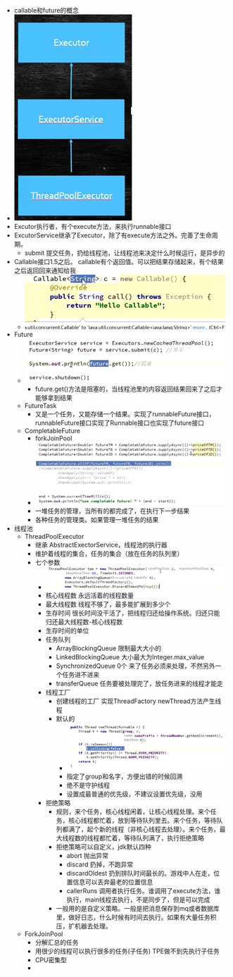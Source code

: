 - callable和future的概念
- ![image.png](../assets/image_1699699155901_0.png)
- Excutor执行者，有个execute方法，来执行runnable接口
- ExcutorService继承了Executor，除了有execute方法之外。完善了生命周期。
	- submit 提交任务，扔给线程池，让线程池来决定什么时候运行，是异步的
- Callable接口1.5之后。 callable有个返回值。可以把结果存储起来，有个结果之后返回回来通知给我
	- ![image.png](../assets/image_1699699896261_0.png)
- Future
	- ![image.png](../assets/image_1699699953285_0.png)
		- future.get()方法是阻塞的，当线程池里的内容返回结果回来了之后才能够拿到结果
	- FutureTask
		- 又是一个任务，又能存储一个结果。实现了runnableFuture接口，runnableFuture接口实现了Runnable接口也实现了future接口
	- CompletableFuture
		- forkJoinPool
		- ![image.png](../assets/image_1699700647541_0.png)
		- 一堆任务的管理，当所有的都完成了，在执行下一步结果
		- 各种任务的管理类。如果管理一堆任务的结果
- 线程池
	- ThreadPoolExecutor
		- 继承 AbstractExectorService，线程池的执行器
		- 维护着线程的集合，任务的集合（放在任务的队列里）
		- 七个参数
			- ![image.png](../assets/image_1699701165332_0.png)
			- 核心线程数  永远活着的线程数量
			- 最大线程数 线程不够了，最多能扩展到多少个
			- 生存时间  很长时间没干活了，把线程归还给操作系统。归还只能归还最大线程数-核心线程数
			- 生存时间的单位
			- 任务队列
				- ArrayBlockingQueue 限制最大大小的
				- LinkedBlockingQueue 大小最大为Integer.max_value
				- SynchronizedQueue 0个 来了任务必须来处理，不然另外一个任务进不进来
				- transferQueue 任务要被处理完了，放任务进来的线程才能走
			- 线程工厂
				- 创建线程的工厂 实现ThreadFactory newThread方法产生线程
				- 默认的
					- ![image.png](../assets/image_1699701495739_0.png)
					- 指定了group和名字，方便出错的时候回溯
					- 绝不是守护线程
					- 设置成最普通的优先级，不建议设置优先级，没用
			- 拒绝策略
				- 规则，来个任务，核心线程闲着，让核心线程处理。来个任务，核心线程都忙着，放到等待队列里去。来个任务，等待队列都满了，起个新的线程（非核心线程去处理）。来个任务，最大线程数的线程都忙着，等待队列满了，执行拒绝策略
				- 拒绝策略可以自定义，jdk默认四种
					- abort 抛出异常
					- discard 扔掉，不跑异常
					- discardOldest 扔到排队时间最长的。游戏中人在走，位置信息可以丢弃最老的位置信息
					- callerRuns 调用者执行任务。谁调用了execute方法，谁执行，main线程去执行，不是同步了，但是可以完成
				- 一般用的是自定义策略。一般是把消息保存到mq或者数据库里，做好日志，什么时候有时间去执行。如果有大量任务积压，扩机器去处理。
	- ForkJoinPool
		- 分解汇总的任务
		- 用很少的线程可以执行很多的任务(子任务) TPE做不到先执行子任务
		- CPU密集型
		-